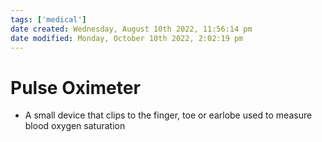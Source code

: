 ```yaml
---
tags: ['medical']
date created: Wednesday, August 10th 2022, 11:56:14 pm
date modified: Monday, October 10th 2022, 2:02:19 pm
---
```


# Pulse Oximeter
- A small device that clips to the finger, toe or earlobe used to measure blood oxygen saturation



